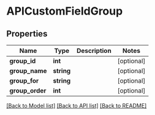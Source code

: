 # APICustomFieldGroup

## Properties
Name | Type | Description | Notes
------------ | ------------- | ------------- | -------------
**group_id** | **int** |  | [optional] 
**group_name** | **string** |  | [optional] 
**group_for** | **string** |  | [optional] 
**group_order** | **int** |  | [optional] 

[[Back to Model list]](../README.md#documentation-for-models) [[Back to API list]](../README.md#documentation-for-api-endpoints) [[Back to README]](../README.md)


